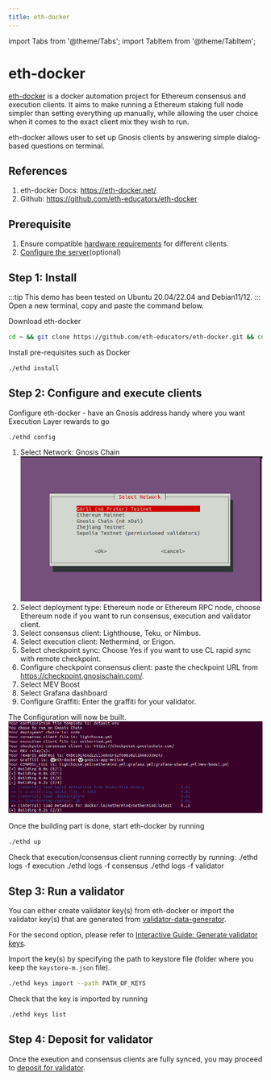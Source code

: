 ```yaml
---
title: eth-docker
---
```


import Tabs from '@theme/Tabs';
import TabItem from '@theme/TabItem';

# eth-docker

[eth-docker](https://eth-docker.net/) is a docker automation project for Ethereum consensus and execution clients. It aims to make running a Ethereum staking full node simpler than setting everything up manually, while allowing the user choice when it comes to the exact client mix they wish to run. 

eth-docker allows user to set up Gnosis clients by answering simple dialog-based questions on terminal. 

## References
1. eth-docker Docs: https://eth-docker.net/
2. Github: https://github.com/eth-educators/eth-docker


## Prerequisite
1. Ensure compatible [hardware requirements](../README.md#requirements) for different clients.
2. [Configure the server](https://eth-docker.net/Usage/Prerequisites)(optional)


## Step 1: Install
:::tip
This demo has been tested on Ubuntu 20.04/22.04 and Debian11/12.
:::
Open a new terminal, copy and paste the command below.

Download eth-docker

```bash
cd ~ && git clone https://github.com/eth-educators/eth-docker.git && cd eth-docker
```

Install pre-requisites such as Docker

```bash
./ethd install
```



## Step 2: Configure and execute clients
Configure eth-docker - have an Gnosis address handy where you want Execution Layer rewards to go

```bash
./ethd config
```

1. Select Network: Gnosis Chain
![Select Network](../../../static/img/node/eth-docker-step1.png)
2. Select deployment type: Ethereum node or Ethereum RPC node, choose Ethereum node if you want to run consensus, execution and validator client.
3. Select consensus client: Lighthouse, Teku, or Nimbus.
4. Select execution client: Nethermind, or Erigon.
5. Select checkpoint sync: Choose Yes if you want to use CL rapid sync with remote checkpoint.
6. Configure checkpoint consensus client: paste the checkpoint URL from https://checkpoint.gnosischain.com/.
7. Select MEV Boost
8. Select Grafana dashboard
9. Configure Graffiti: Enter the graffiti for your validator.

The Configuration will now be built.
![eth-docker Build](../../../static/img/node/eth-docker-config.png)

Once the building part is done, start eth-docker by running


```bash
./ethd up
```

Check that execution/consensus client running correctly by running: 
<Tabs>
    <TabItem value = "Execution" label= "Execution" default>
        ./ethd logs -f execution
    </TabItem>
    <TabItem value = "Consensus" label= "Consensus">
        ./ethd logs -f consensus
    </TabItem>
    <TabItem value = "Validator" label= "Validator">
        ./ethd logs -f validator
    </TabItem>
</Tabs>

##  Step 3: Run a validator
You can either create validator key(s) from eth-docker or import the validator key(s) that are generated from [validator-data-generator](https://github.com/gnosischain/validator-data-generator).

For the second option, please refer to [Interactive Guide: Generate validator keys](../guide/README.md#step-4a-generate-validator-keys).

Import the key(s) by specifying the path to keystore file (folder where you keep the `keystore-m.json` file).

```bash
./ethd keys import --path PATH_OF_KEYS
```

Check that the key is imported by running

```bash
./ethd keys list
```

## Step 4: Deposit for validator
Once the exeution and consensus clients are fully synced, you may proceed to [deposit for validator](../guide/README.md#step-4c-fund-your-validator).


